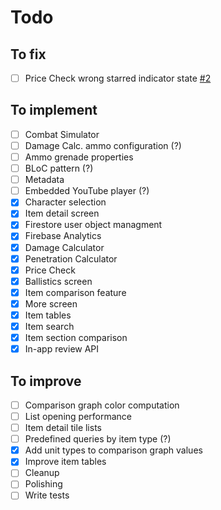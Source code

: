 # Todo

## To fix

- [ ] Price Check wrong starred indicator state [#2](https://github.com/battle-buddy/battlebuddy-android/issues/2)

## To implement

- [ ] Combat Simulator
- [ ] Damage Calc. ammo configuration (?)
- [ ] Ammo grenade properties
- [ ] BLoC pattern (?)
- [ ] Metadata
- [ ] Embedded YouTube player (?)
- [x] Character selection
- [x] Item detail screen
- [x] Firestore user object managment
- [x] Firebase Analytics
- [x] Damage Calculator
- [x] Penetration Calculator
- [x] Price Check
- [x] Ballistics screen
- [x] Item comparison feature
- [x] More screen
- [x] Item tables
- [x] Item search
- [x] Item section comparison
- [x] In-app review API

## To improve

- [ ] Comparison graph color computation
- [ ] List opening performance
- [ ] Item detail tile lists
- [ ] Predefined queries by item type (?)
- [x] Add unit types to comparison graph values
- [x] Improve item tables
- [ ] Cleanup
- [ ] Polishing
- [ ] Write tests
